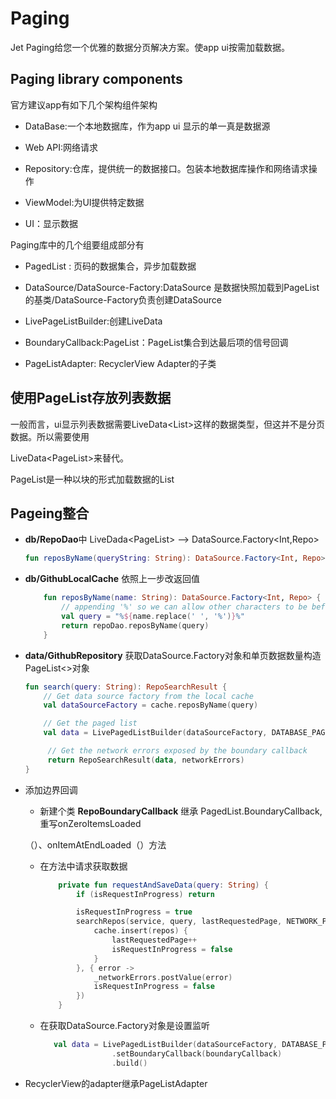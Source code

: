 # Paging

Jet Paging给您一个优雅的数据分页解决方案。使app ui按需加载数据。

## Paging library components

官方建议app有如下几个架构组件架构

- DataBase:一个本地数据库，作为app ui 显示的单一真是数据源

- Web API:网络请求

- Repository:仓库，提供统一的数据接口。包装本地数据库操作和网络请求操作

- ViewModel:为UI提供特定数据

- UI：显示数据

  

Paging库中的几个组要组成部分有

- PagedList : 页码的数据集合，异步加载数据

- DataSource/DataSource-Factory:DataSource 是数据快照加载到PageList的基类/DataSource-Factory负责创建DataSource

- LivePageListBuilder:创建LiveData<PageList>

- BoundaryCallback:PageList：PageList集合到达最后项的信号回调

- PageListAdapter: RecyclerView Adapter的子类

  

## 使用PageList存放列表数据

一般而言，ui显示列表数据需要LiveData<List<Data>>这样的数据类型，但这并不是分页数据。所以需要使用

LiveData<PageList<Data>>来替代。

PageList是一种以块的形式加载数据的List



## Pageing整合

- **db/RepoDao**中 LiveDada<PageList<repo>>  ——> DataSource.Factory<Int,Repo>

  ```kotlin
  fun reposByName(queryString: String): DataSource.Factory<Int, Repo>
  ```

- **db/GithubLocalCache** 依照上一步改返回值

  ```kotlin
      fun reposByName(name: String): DataSource.Factory<Int, Repo> {
          // appending '%' so we can allow other characters to be before and after the query string
          val query = "%${name.replace(' ', '%')}%"
          return repoDao.reposByName(query)
      }
  ```

- **data/GithubRepository**         获取DataSource.Factory对象和单页数据数量构造PageList<>对象

  ```kotlin
  fun search(query: String): RepoSearchResult {
      // Get data source factory from the local cache
      val dataSourceFactory = cache.reposByName(query)
  
      // Get the paged list
      val data = LivePagedListBuilder(dataSourceFactory, DATABASE_PAGE_SIZE).build()
  
       // Get the network errors exposed by the boundary callback
       return RepoSearchResult(data, networkErrors)
  }
  ```

- 添加边界回调
  
  - 新建个类 **RepoBoundaryCallback** 继承 PagedList.BoundaryCallback,重写onZeroItemsLoaded
  
  （）、onItemAtEndLoaded（）方法
  
  - 在方法中请求获取数据
  
    ```kotlin
        private fun requestAndSaveData(query: String) {
            if (isRequestInProgress) return
    
            isRequestInProgress = true
            searchRepos(service, query, lastRequestedPage, NETWORK_PAGE_SIZE, { repos ->
                cache.insert(repos) {
                    lastRequestedPage++
                    isRequestInProgress = false
                }
            }, { error ->
                _networkErrors.postValue(error)
                isRequestInProgress = false
            })
        }
    ```
  
  - 在获取DataSource.Factory对象是设置监听
  
    ```kotlin
       val data = LivePagedListBuilder(dataSourceFactory, DATABASE_PAGE_SIZE)
                    .setBoundaryCallback(boundaryCallback)
                    .build()
    ```
  
- RecyclerView的adapter继承PageListAdapter

